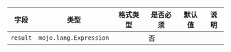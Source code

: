 | 字段 | 类型 | 格式类型 | 是否必须 | 默认值 | 说明 |
|---|---|---|---|---|---|
| `result` | `mojo.lang.Expression` |  | 否 |  |
